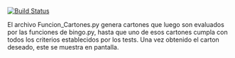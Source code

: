 [![Build Status](https://travis-ci.org/Sebastian052001/bingo.svg?branch=master)](https://travis-ci.org/Sebastian052001/bingo)

El archivo Funcion_Cartones.py genera cartones que luego son evaluados por las funciones de bingo.py, hasta que uno de esos cartones cumpla con todos los criterios establecidos por los tests. Una vez obtenido el carton deseado, este se muestra en pantalla.
